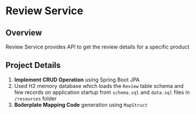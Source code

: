 # Review Service

## Overview
Review Service provides API to get the review details for a specific product

## Project Details
1. **Implement CRUD Operation** using Spring Boot JPA
2. Used H2 memory database which loads the `Review` table schema and few records on application startup from `schema.sql` and `data.sql` files in `/resources` folder
3. **Boilerplate Mapping Code** generation using `MapStruct`
